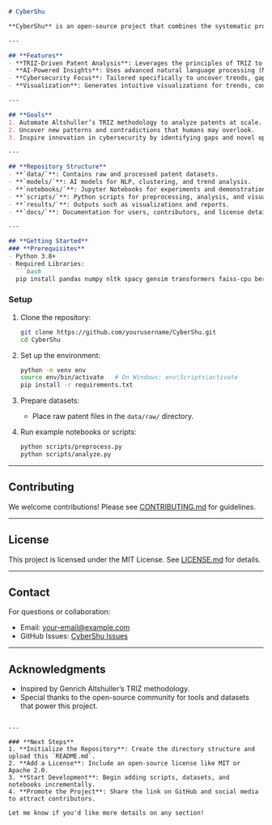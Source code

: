 ```markdown
# CyberShu

**CyberShu** is an open-source project that combines the systematic problem-solving methodology of TRIZ with AI to analyze cybersecurity patents. By automating the analysis of contradictions, resolutions, and trends, CyberShu aims to uncover hidden insights in the realm of cybersecurity threat detection.

---

## **Features**
- **TRIZ-Driven Patent Analysis**: Leverages the principles of TRIZ to extract contradictions and map inventive solutions.
- **AI-Powered Insights**: Uses advanced natural language processing (NLP) and machine learning models to analyze large patent datasets.
- **Cybersecurity Focus**: Tailored specifically to uncover trends, gaps, and opportunities in threat detection innovation.
- **Visualization**: Generates intuitive visualizations for trends, contradictions, and interdisciplinary insights.

---

## **Goals**
1. Automate Altshuller’s TRIZ methodology to analyze patents at scale.
2. Uncover new patterns and contradictions that humans may overlook.
3. Inspire innovation in cybersecurity by identifying gaps and novel opportunities.

---

## **Repository Structure**
- **`data/`**: Contains raw and processed patent datasets.
- **`models/`**: AI models for NLP, clustering, and trend analysis.
- **`notebooks/`**: Jupyter Notebooks for experiments and demonstrations.
- **`scripts/`**: Python scripts for preprocessing, analysis, and visualization.
- **`results/`**: Outputs such as visualizations and reports.
- **`docs/`**: Documentation for users, contributors, and license details.

---

## **Getting Started**
### **Prerequisites**
- Python 3.8+
- Required Libraries:
  ```bash
  pip install pandas numpy nltk spacy gensim transformers faiss-cpu bertopic matplotlib plotly scikit-learn
  ```

### **Setup**
1. Clone the repository:
   ```bash
   git clone https://github.com/yourusername/CyberShu.git
   cd CyberShu
   ```

2. Set up the environment:
   ```bash
   python -m venv env
   source env/bin/activate   # On Windows: env\Scripts\activate
   pip install -r requirements.txt
   ```

3. Prepare datasets:
   - Place raw patent files in the `data/raw/` directory.

4. Run example notebooks or scripts:
   ```bash
   python scripts/preprocess.py
   python scripts/analyze.py
   ```

---

## **Contributing**
We welcome contributions! Please see [CONTRIBUTING.md](docs/CONTRIBUTING.md) for guidelines.

---

## **License**
This project is licensed under the MIT License. See [LICENSE.md](docs/LICENSE.md) for details.

---

## **Contact**
For questions or collaboration:
- Email: your-email@example.com
- GitHub Issues: [CyberShu Issues](https://github.com/yourusername/CyberShu/issues)

---

## **Acknowledgments**
- Inspired by Genrich Altshuller’s TRIZ methodology.
- Special thanks to the open-source community for tools and datasets that power this project.
```

---

### **Next Steps**
1. **Initialize the Repository**: Create the directory structure and upload this `README.md`.
2. **Add a License**: Include an open-source license like MIT or Apache 2.0.
3. **Start Development**: Begin adding scripts, datasets, and notebooks incrementally.
4. **Promote the Project**: Share the link on GitHub and social media to attract contributors.

Let me know if you'd like more details on any section!